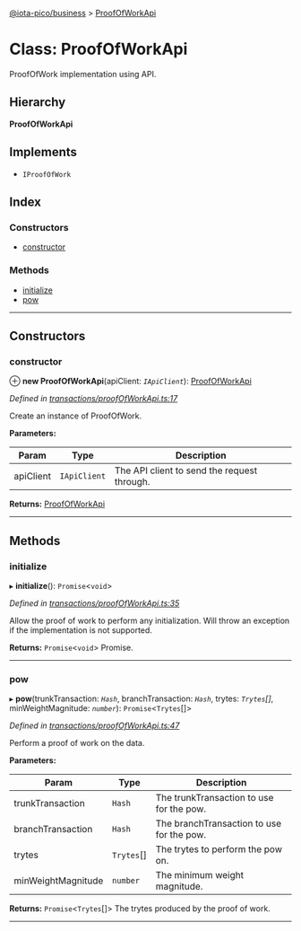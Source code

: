 [@iota-pico/business](../README.md) > [ProofOfWorkApi](../classes/proofofworkapi.md)

# Class: ProofOfWorkApi

ProofOfWork implementation using API.

## Hierarchy

**ProofOfWorkApi**

## Implements

* `IProofOfWork`

## Index

### Constructors

* [constructor](proofofworkapi.md#constructor)

### Methods

* [initialize](proofofworkapi.md#initialize)
* [pow](proofofworkapi.md#pow)

---

## Constructors

<a id="constructor"></a>

###  constructor

⊕ **new ProofOfWorkApi**(apiClient: *`IApiClient`*): [ProofOfWorkApi](proofofworkapi.md)

*Defined in [transactions/proofOfWorkApi.ts:17](https://github.com/iota-pico/business/blob/d578214/src/transactions/proofOfWorkApi.ts#L17)*

Create an instance of ProofOfWork.

**Parameters:**

| Param | Type | Description |
| ------ | ------ | ------ |
| apiClient | `IApiClient` |  The API client to send the request through. |

**Returns:** [ProofOfWorkApi](proofofworkapi.md)

___

## Methods

<a id="initialize"></a>

###  initialize

▸ **initialize**(): `Promise`<`void`>

*Defined in [transactions/proofOfWorkApi.ts:35](https://github.com/iota-pico/business/blob/d578214/src/transactions/proofOfWorkApi.ts#L35)*

Allow the proof of work to perform any initialization. Will throw an exception if the implementation is not supported.

**Returns:** `Promise`<`void`>
Promise.

___
<a id="pow"></a>

###  pow

▸ **pow**(trunkTransaction: *`Hash`*, branchTransaction: *`Hash`*, trytes: *`Trytes`[]*, minWeightMagnitude: *`number`*): `Promise`<`Trytes`[]>

*Defined in [transactions/proofOfWorkApi.ts:47](https://github.com/iota-pico/business/blob/d578214/src/transactions/proofOfWorkApi.ts#L47)*

Perform a proof of work on the data.

**Parameters:**

| Param | Type | Description |
| ------ | ------ | ------ |
| trunkTransaction | `Hash` |  The trunkTransaction to use for the pow. |
| branchTransaction | `Hash` |  The branchTransaction to use for the pow. |
| trytes | `Trytes`[] |  The trytes to perform the pow on. |
| minWeightMagnitude | `number` |  The minimum weight magnitude. |

**Returns:** `Promise`<`Trytes`[]>
The trytes produced by the proof of work.

___

